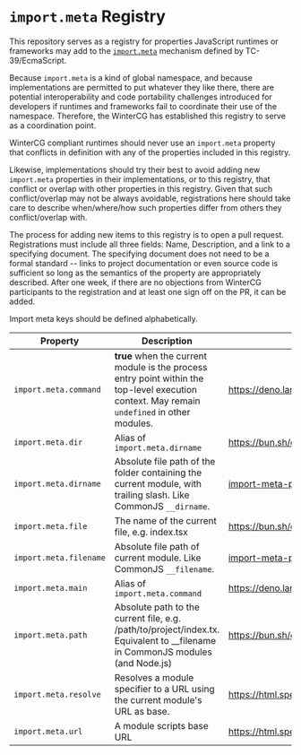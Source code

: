 # `import.meta` Registry

This repository serves as a registry for properties JavaScript runtimes or frameworks may add to the [`import.meta`](https://tc39.es/ecma262/multipage/ecmascript-language-expressions.html#prod-ImportMeta) mechanism defined by TC-39/EcmaScript.

Because `import.meta` is a kind of global namespace, and because implementations are permitted to put whatever they like there, there are potential interoperability and code portability challenges introduced for developers if runtimes and frameworks fail to coordinate their use of the namespace. Therefore, the WinterCG has established this registry to serve as a coordination point.

WinterCG compliant runtimes should never use an `import.meta` property that conflicts in definition with any of the properties included in this registry.

Likewise, implementations should try their best to avoid adding new `import.meta` properties in their implementations, or to this registry, that conflict or overlap with other properties in this registry. Given that such conflict/overlap may not be always avoidable, registrations here should take care to describe when/where/how such properties differ from others they conflict/overlap with.

The process for adding new items to this registry is to open a pull request. Registrations must include all three fields: Name, Description, and a link to a specifying document. The specifying document does not need to be a formal standard -- links to project documentation or even source code is sufficient so long as the semantics of the property are appropriately described. After one week, if there are no objections from WinterCG participants to the registration and at least one sign off on the PR, it can be added.

Import meta keys should be defined alphabetically.

|        Property       | Description | Link |
| --------------------- | ----------- | ---- |
| `import.meta.command` | **true** when the current module is the process entry point within the top-level execution context. May remain `undefined` in other modules. | https://deno.land/manual@v1.36.4/runtime/import_meta_api#importmeta--api |
| `import.meta.dir`     | Alias of `import.meta.dirname` | https://bun.sh/docs/api/import-meta |
| `import.meta.dirname` | Absolute file path of the folder containing the current module, with trailing slash. Like CommonJS `__dirname`. | [import-meta-path-helpers.md](./import-meta-path-helpers.md) |
| `import.meta.file`    | The name of the current file, e.g. index.tsx | https://bun.sh/docs/api/import-meta |
| `import.meta.filename` | Absolute file path of current module. Like CommonJS `__filename`. | [import-meta-path-helpers.md](./import-meta-path-helpers.md) |
| `import.meta.main`    | Alias of `import.meta.command` | https://deno.land/manual@v1.36.4/runtime/import_meta_api#importmeta--api |
| `import.meta.path`    | Absolute path to the current file, e.g. /path/to/project/index.tx. Equivalent to __filename in CommonJS modules (and Node.js) | https://bun.sh/docs/api/import-meta |
| `import.meta.resolve` | Resolves a module specifier to a URL using the current module's URL as base. | https://html.spec.whatwg.org/multipage/webappapis.html#hostgetimportmetaproperties |
| `import.meta.url`     | A module scripts base URL | https://html.spec.whatwg.org/multipage/webappapis.html#hostgetimportmetaproperties |
